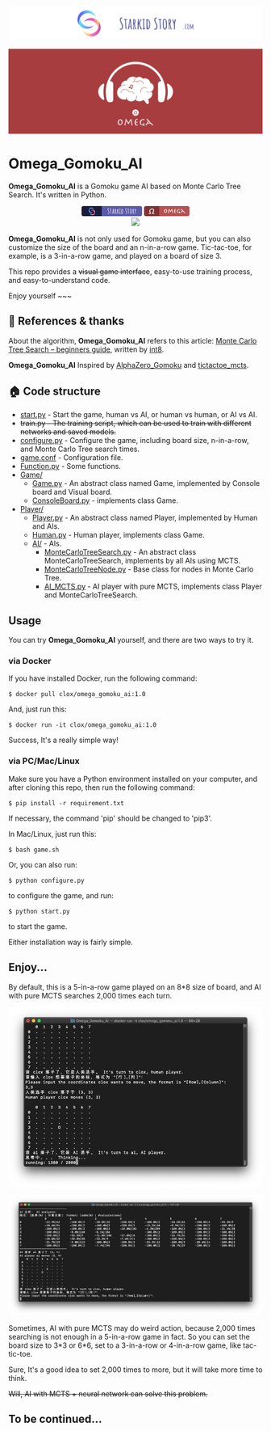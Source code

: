[![Starkidstory](Image/starkidstory_title.png)](https://starkidstory.com)

![Header](Image/omega_title.png)

# Omega_Gomoku_AI

**Omega_Gomoku_AI** is a Gomoku game AI based on Monte Carlo Tree Search. It's written in Python. 

<p align="center">
<a href="https://starkidstory.com"><img src="Image/star_badge.png" height=20></a>
<img src="Image/omega_badge.png" height=20/>
<br/>
<a href="https://github.com/CLOXnu/Omega_Gomoku_AI/blob/master/README.zh-cn.md"><img src="https://img.shields.io/badge/%E4%B8%AD%E6%96%87-README-blue.svg?style=flat"/></a>
</p>

**Omega_Gomoku_AI** is not only used for Gomoku game, but you can also customize the size of the board and an n-in-a-row game. Tic-tac-toe, for example, is a 3-in-a-row game, and played on a board of size 3.

This repo provides a ~~visual game interface~~, easy-to-use training process, and easy-to-understand code. 

Enjoy yourself ~~~

## 📖 References & thanks

About the algorithm, **Omega_Gomoku_AI** refers to this article: [Monte Carlo Tree Search – beginners guide](https://int8.io/monte-carlo-tree-search-beginners-guide/), written by [int8](https://github.com/int8).

**Omega_Gomoku_AI** Inspired by [AlphaZero_Gomoku](https://github.com/junxiaosong/AlphaZero_Gomoku) and [tictactoe_mcts](https://github.com/zhuliquan/tictactoe_mcts).


## 🏠 Code structure

- [start.py](start.py) - Start the game, human vs AI, or human vs human, or AI vs AI.
- ~~train.py - The training script, which can be used to train with different networks and saved models.~~
- [configure.py](configure.py) - Configure the game, including board size, n-in-a-row, and Monte Carlo Tree search times.
- [game.conf](game.conf) - Configuration file.
- [Function.py](Function.py) - Some functions.
- [Game/](Game/)
  - [Game.py](Game/Game.py) - An abstract class named Game, implemented by Console board and Visual board.
  - [ConsoleBoard.py](Game/ConsoleBoard.py) - implements class Game.
- [Player/](Player/)
  - [Player.py](Player/Player.py) - An abstract class named Player, implemented by Human and AIs.
  - [Human.py](Player/Human.py) - Human player, implements class Game.
  - [AI/](Player/AI/) - AIs.
    - [MonteCarloTreeSearch.py](Player/AI/MonteCarloTreeSearch.py) - An abstract class MonteCarloTreeSearch, implements by all AIs using MCTS.
    - [MonteCarloTreeNode.py](Player/AI/MonteCarloTreeNode.py) - Base class for nodes in Monte Carlo Tree.
    - [AI_MCTS.py](Player/AI/AI_MCTS.py) - AI player with pure MCTS, implements class Player and MonteCarloTreeSearch.
    
    
## Usage

You can try **Omega_Gomoku_AI** yourself, and there are two ways to try it.

### via Docker

If you have installed Docker, run the following command:

```shell
$ docker pull clox/omega_gomoku_ai:1.0
```

And, just run this:

```shell
$ docker run -it clox/omega_gomoku_ai:1.0
```

Success, It's a really simple way!

### via PC/Mac/Linux

Make sure you have a Python environment installed on your computer, and after cloning this repo, then run the following command:

```shell
$ pip install -r requirement.txt
```

If necessary, the command 'pip' should be changed to 'pip3'.

In Mac/Linux, just run this:

```shell
$ bash game.sh
```

Or, you can also run:

```shell
$ python configure.py
```

to configure the game, and run:

```shell
$ python start.py
```

to start the game.

Either installation way is fairly simple.


## Enjoy...

By default, this is a 5-in-a-row game played on an 8\*8 size of board, and AI with pure MCTS searches 2,000 times each turn.

![AI thinking](Image/AI_thinking.png)

![AI_moves](Image/AI_moves.png)

Sometimes, AI with pure MCTS may do weird action, because 2,000 times searching is not enough in a 5-in-a-row game in fact. So you can set the board size to 3\*3 or 6\*6, set to a 3-in-a-row or 4-in-a-row game, like tac-tic-toe.

Sure, It's a good idea to set 2,000 times to more, but it will take more time to think.

~~Will, AI with MCTS + neural network can solve this problem.~~


## To be continued...


